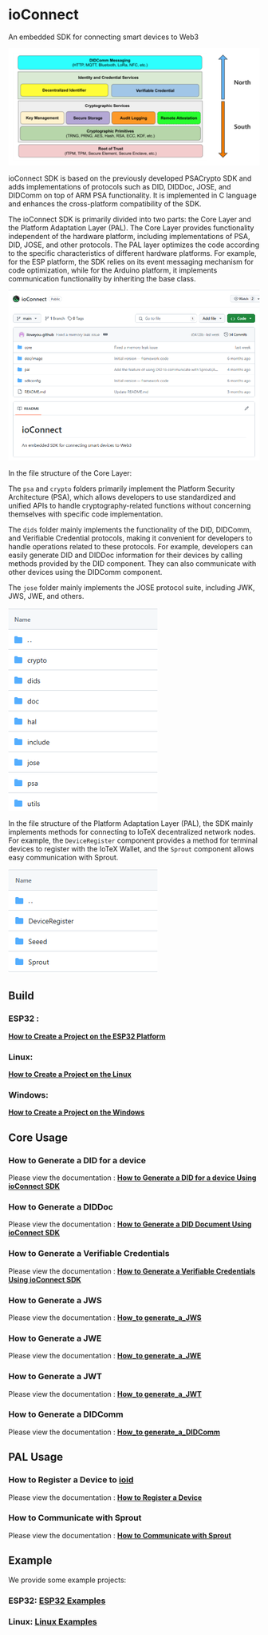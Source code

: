 # ioConnect

An embedded SDK for connecting smart devices to Web3

![SDK_Design_Overall](./doc/image/SDK_Design_Overall.png)

ioConnect SDK is based on the previously developed PSACrypto SDK and adds implementations of protocols such as DID, DIDDoc, JOSE, and DIDComm on top of ARM PSA functionality. It is implemented in C language and enhances the cross-platform compatibility of the SDK.

The ioConnect SDK is primarily divided into two parts: the Core Layer and the Platform Adaptation Layer (PAL). The Core Layer provides functionality independent of the hardware platform, including implementations of PSA, DID, JOSE, and other protocols. The PAL layer optimizes the code according to the specific characteristics of different hardware platforms. For example, for the ESP platform, the SDK relies on its event messaging mechanism for code optimization, while for the Arduino platform, it implements communication functionality by inheriting the base class.

![ioConnect_repo](./doc/image/ioConnect_repo.png)

In the file structure of the Core Layer:

The `psa` and `crypto` folders primarily implement the Platform Security Architecture (PSA), which allows developers to use standardized and unified APIs to handle cryptography-related functions without concerning themselves with specific code implementation.

The `dids` folder mainly implements the functionality of the DID, DIDComm, and Verifiable Credential protocols, making it convenient for developers to handle operations related to these protocols. For example, developers can easily generate DID and DIDDoc information for their devices by calling methods provided by the DID component. They can also communicate with other devices using the DIDComm component.

The `jose` folder mainly implements the JOSE protocol suite, including JWK, JWS, JWE, and others.

![ioConnect_repo_2](./doc/image/ioConnect_repo_2.png)

In the file structure of the Platform Adaptation Layer (PAL), the SDK mainly implements methods for connecting to IoTeX decentralized network nodes. For example, the `DeviceRegister` component provides a method for terminal devices to register with the IoTeX Wallet, and the `Sprout` component allows easy communication with Sprout.

![ioConnect_repo_3](./doc/image/ioConnect_repo_3.png)



## Build

### 	ESP32 :

**[How to Create a Project on the ESP32 Platform](./doc/How_to_Create_a_Project_on_the_ESP32_Platform.md)**		

### 	Linux:

**[How to Create a Project on the Linux](./doc/How_to_Create_a_Project_on_the_Linux.md)**

### 	Windows:

**[How to Create a Project on the Windows](./doc/How_to_Create_a_Project_on_the_Windows.md)**


## Core Usage

### 	How to Generate a DID for a device

Please view the documentation : **[How to Generate a DID for a device Using ioConnect SDK](./doc/How_to_Generate_a_DID_for_a_device_Using_ioConnectSDK.md)**


### 	How to Generate a DIDDoc

Please view the documentation : **[How to Generate a DID Document Using ioConnect SDK](./doc/How_to_Generate_a_DID_Document_Using_ioConnectSDK.md)**

### 	How to Generate a Verifiable Credentials

Please view the documentation : **[How to Generate a Verifiable Credentials Using ioConnect SDK](./doc/How_to_Generate_a_Verifiable_Credentials_Using_ioConnectSDK.md)**

### 	How to Generate a JWS

Please view the documentation : **[How_to generate_a_JWS](./doc/How_to_use_the_ioConnectSDK_to_generate_a_JWS_Serialization.md)**

### 	How to Generate a JWE

Please view the documentation : **[How_to generate_a_JWE](./doc/How_to_use_the_ioConnectSDK_to_generate_a_JWE_Serialization.md)**

### 	How to Generate a JWT

Please view the documentation : **[How_to generate_a_JWT](./doc/How_to_use_the_ioConnectSDK_to_generate_a_JWT_Serialization.md)**

### 	How to Generate a DIDComm

Please view the documentation : **[How_to generate_a_DIDComm](./doc/How_to_use_the_ioConnectSDK_to_generate_a_DIDComm.md)**



## PAL Usage

### 	How to Register a Device to [ioid](https://wallet.iotex.io/ioid)

Please view the documentation : **[How to Register a Device](./doc/Device_Registration.md)**

### 	How to Communicate with Sprout

Please view the documentation : **[How to Communicate with Sprout](./doc/Communicating_with_Sprout.md)**



## Example

We provide some example projects:

### ESP32: **[ESP32 Examples](./example/esp32/)**

### Linux: **[Linux Examples](./example/linux/)**

